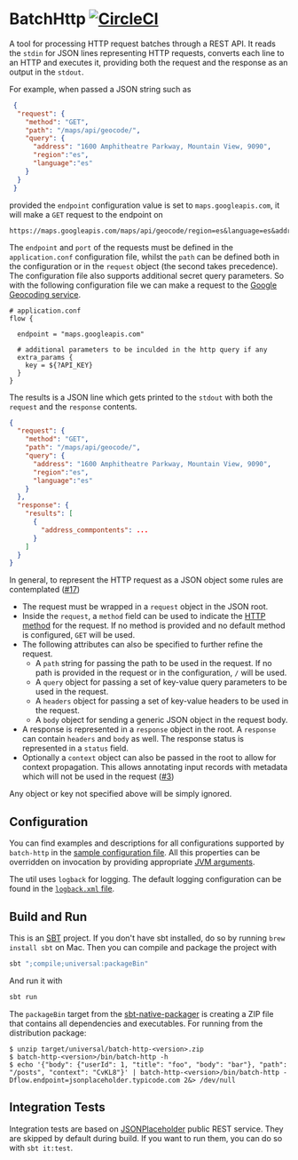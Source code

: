 # BatchHttp [![CircleCI](https://circleci.com/gh/digitalorigin/batch-http.svg?style=svg&circle-token=d196d5b828e9e0debb5c25f04e7279c1f342d675)](https://circleci.com/gh/digitalorigin/batch-http)
A tool for processing HTTP request batches through a REST API. It reads the `stdin` for JSON lines representing HTTP requests,
converts each line to an HTTP and executes it, providing both the request and the response as an output in the `stdout`.

For example, when passed a JSON string such as
```json
 {
  "request": {
    "method": "GET",
    "path": "/maps/api/geocode/",
    "query": {
      "address": "1600 Amphitheatre Parkway, Mountain View, 9090",
      "region":"es",
      "language":"es"
    }
  }
 }
```
provided the `endpoint` configuration value is set to `maps.googleapis.com`, it will make a `GET` request to the endpoint on
```console
https://maps.googleapis.com/maps/api/geocode/region=es&language=es&address=1600+Amphitheatre+Parkway,+Mountain+View,+CA
```
The `endpoint` and `port` of the requests must be defined in the `application.conf` configuration file, whilst the `path`
can be defined both in the configuration or in the `request` object (the second takes precedence). The configuration
file also supports additional secret query parameters. So with the following configuration file we can make a
request to the [Google Geocoding service](https://developers.google.com/maps/documentation/geocoding/intro).
```hocon
# application.conf
flow {

  endpoint = "maps.googleapis.com"

  # additional parameters to be inculded in the http query if any
  extra_params {
    key = ${?API_KEY}
  }
}
```

The results is a JSON line which gets printed to the `stdout` with both the `request` and the `response` contents.
```json
{
  "request": {
    "method": "GET",
    "path": "/maps/api/geocode/",
    "query": {
      "address": "1600 Amphitheatre Parkway, Mountain View, 9090",
      "region":"es",
      "language":"es"
    }
  },
  "response": {
    "results": [
      {
        "address_commpontents": ...
      }
    ]
  }
}
```

In general, to represent the HTTP request as a JSON object some rules are contemplated ([#17](https://github.com/digitalorigin/batch-http/issues/17))
* The request must be wrapped in a `request` object in the JSON root.
* Inside the `request`, a `method` field can be used to indicate the [HTTP method](https://developer.mozilla.org/en-US/docs/Web/HTTP/Methods) for the request. If no method is provided and no default method is configured, `GET` will be used.
* The following attributes can also be specified to further refine the request.
  * A `path` string for passing the path to be used in the request. If no path is provided in the request or in the configuration, `/` will be used.
  * A `query` object for passing a set of key-value query parameters to be used in the request.
  * A `headers` object for passing a set of key-value headers to be used in the request.
  * A `body` object for sending a generic JSON object in the request body.
* A response is represented in a `response` object in the root. A `response` can contain `headers` and `body` as well. The response status is represented in a `status` field.
* Optionally a `context` object can also be passed in the root to allow for context propagation. This allows annotating input records with metadata which will not be used in the request ([#3](https://github.com/dcereijodo/batch-http/issues/3))

Any object or key not specified above will be simply ignored.


## Configuration
You can find examples and descriptions for all configurations supported by `batch-http` in the [sample configuration file](src/main/resources/application.conf). All this properties can be overridden on invocation by providing appropriate [JVM arguments](https://github.com/lightbend/config).

The util uses `logback` for logging. The default logging configuration can be found in the [`logback.xml` file](src/main/resources/logback.xml).

## Build and Run
This is an [SBT](https://www.scala-sbt.org/) project. If you don't have sbt installed, do so by running `brew install sbt`
on Mac. Then you can compile and package the project with
```bash
sbt ";compile;universal:packageBin"
```
And run it with
```bash
sbt run
```

The `packageBin` target from the [sbt-native-packager](https://www.scala-sbt.org/sbt-native-packager/) is creating a ZIP file
that contains all dependencies and executables. For running from the distribution package:

```console
$ unzip target/universal/batch-http-<version>.zip
$ batch-http-<version>/bin/batch-http -h
$ echo '{"body": {"userId": 1, "title": "foo", "body": "bar"}, "path": "/posts", "context": "CvKL8"}' | batch-http-<version>/bin/batch-http -Dflow.endpoint=jsonplaceholder.typicode.com 2&> /dev/null
```

## Integration Tests
Integration tests are based on [JSONPlaceholder](https://jsonplaceholder.typicode.com/) public REST service. They are skipped by
default during build. If you want to run them, you can do so with `sbt it:test`.
